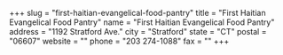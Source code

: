 +++
slug = "first-haitian-evangelical-food-pantry"
title = "First Haitian Evangelical Food Pantry"
name = "First Haitian Evangelical Food Pantry"
address = "1192 Stratford Ave."
city = "Stratford"
state = "CT"
postal = "06607"
website = ""
phone = "203 274-1088"
fax = ""
+++
